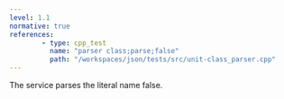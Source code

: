 ```yaml
---
level: 1.1
normative: true
references:
        - type: cpp_test
          name: "parser class;parse;false"
          path: "/workspaces/json/tests/src/unit-class_parser.cpp"
---
```


The service parses the literal name false.